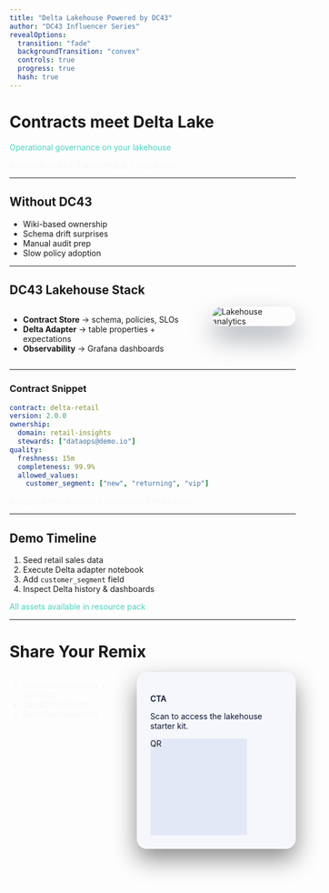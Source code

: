 ```yaml
---
title: "Delta Lakehouse Powered by DC43"
author: "DC43 Influencer Series"
revealOptions:
  transition: "fade"
  backgroundTransition: "convex"
  controls: true
  progress: true
  hash: true
---
```


<!-- .slide: data-background-color="#041226" -->
# Contracts meet Delta Lake
<p style="color:#47D1C1;">Operational governance on your lakehouse</p>
<p class="fragment fade-up" style="color:#F5F7FA;">Automate SLOs • Track lineage • Ship faster</p>

---

<!-- .slide: data-background-image="https://images.unsplash.com/photo-1451187580459-43490279c0fa" data-background-size="cover" data-background-opacity="0.35" -->
## Without DC43

- <span class="fragment fade-in">Wiki-based ownership</span>
- <span class="fragment fade-in">Schema drift surprises</span>
- <span class="fragment fade-in">Manual audit prep</span>
- <span class="fragment fade-in">Slow policy adoption</span>

---

<!-- .slide: data-background-color="#F5F7FA" -->
## DC43 Lakehouse Stack

<div class="columns">
<div>
<ul>
<li class="fragment fade-right"><strong>Contract Store</strong> → schema, policies, SLOs</li>
<li class="fragment fade-right"><strong>Delta Adapter</strong> → table properties + expectations</li>
<li class="fragment fade-right"><strong>Observability</strong> → Grafana dashboards</li>
</ul>
</div>
<div>
<img class="fragment zoom-in" src="https://images.unsplash.com/photo-1518779578993-ec3579fee39f" alt="Lakehouse analytics" style="border-radius:18px; box-shadow:0 22px 44px rgba(4,18,38,0.35);"/>
</div>
</div>

---

<!-- .slide: data-background-gradient="linear-gradient(120deg,#47D1C1,#041226)" -->
### Contract Snippet

```yaml
contract: delta-retail
version: 2.0.0
ownership:
  domain: retail-insights
  stewards: ["dataops@demo.io"]
quality:
  freshness: 15m
  completeness: 99.9%
  allowed_values:
    customer_segment: ["new", "returning", "vip"]
```

<p class="fragment fade-in" style="color:#F5F7FA;">Adapter syncs schema + policies to Delta tables.</p>

---

<!-- .slide: data-background-color="#0B1533" -->
## Demo Timeline

1. Seed retail sales data
2. Execute Delta adapter notebook
3. Add `customer_segment` field
4. Inspect Delta history & dashboards

<p class="fragment fade-in" style="color:#47D1C1;">All assets available in resource pack</p>

---

<!-- .slide: data-background-image="https://images.unsplash.com/photo-1500530855697-b586d89ba3ee" data-background-size="cover" data-background-opacity="0.35" -->
# Share Your Remix

<div class="columns">
<div>
<ul>
<li class="fragment fade-in" style="color:#F5F7FA;">Download notebook + contract</li>
<li class="fragment fade-in" style="color:#F5F7FA;">Tag #DC43Builds</li>
<li class="fragment fade-in" style="color:#F5F7FA;">Contribute adapters</li>
</ul>
</div>
<div>
<div class="fragment fade-in" style="background:#F5F7FA; padding:24px; border-radius:18px; box-shadow:0 18px 42px rgba(0,0,0,0.45);">
<p style="color:#0B1533; font-weight:600;">CTA</p>
<p style="color:#0B1533;">Scan to access the lakehouse starter kit.</p>
<div style="width:170px; height:170px; background:#E3E8F7;">QR</div>
</div>
</div>
</div>
